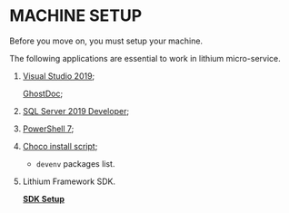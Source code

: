 # MACHINE SETUP

Before you move on, you must setup your machine.

The following applications are essential to work in lithium micro-service.

1. [Visual Studio 2019](https://visualstudio.microsoft.com/vs);

   [GhostDoc](https://marketplace.visualstudio.com/items?itemName=sergeb.GhostDoc);
    
2. [SQL Server 2019 Developer](https://www.microsoft.com/en-us/sql-server/sql-server-downloads);

3. [PowerShell 7](https://github.com/PowerShell/PowerShell);

4. [Choco install script](https://github.com/ivo-gomes/choco);

    - `devenv` packages list.

5. Lithium Framework SDK.

    [**SDK Setup**](https://github.com/primaverabss/lithium-documentation-shared/blob/main/docs/howto/howto-setup-devopment-environment.md)


